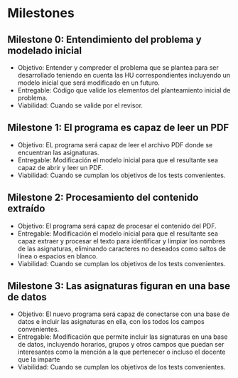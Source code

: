 # Milestones
## Milestone 0: Entendimiento del problema y modelado inicial
* Objetivo: Entender y compreder el problema que se plantea para ser desarrollado teniendo en cuenta las HU correspondientes incluyendo un modelo inicial que será modificado en un futuro.
* Entregable: Código que valide los elementos del planteamiento inicial de problema.
* Viabilidad: Cuando se valide por el revisor.

## Milestone 1: El programa es capaz de leer un PDF
* Objetivo: EL programa será capaz de leer el archivo PDF donde se encuentran las asignaturas.
* Entregable: Modificación el modelo inicial para que el resultante sea capaz de abrir y leer un PDF.
* Viabilidad: Cuando se cumplan los objetivos de los tests convenientes.

## Milestone 2: Procesamiento del contenido extraído
* Objetivo: El programa será capaz de procesar el contenido del PDF.
* Entregable: Modificación el modelo inicial para que el resultante sea capaz extraer y procesar el texto para identificar y limpiar los nombres de las asignaturas, eliminando caracteres no deseados como saltos de línea o espacios en blanco.
* Viabilidad: Cuando se cumplan los objetivos de los tests convenientes.

## Milestone 3: Las asignaturas figuran en una base de datos
* Objetivo: El nuevo programa será capaz de conectarse con una base de datos e incluir las asignaturas en ella, con los todos los campos convenientes.
* Entregable: Modificación que permite incluir las signaturas en una base de datos, incluyendo horarios, grupos y otros campos que puedan ser interesantes como la mención a la que pertenecer o incluso el docente que la imparte
* Viabilidad: Cuando se cumplan los objetivos de los tests convenientes.
